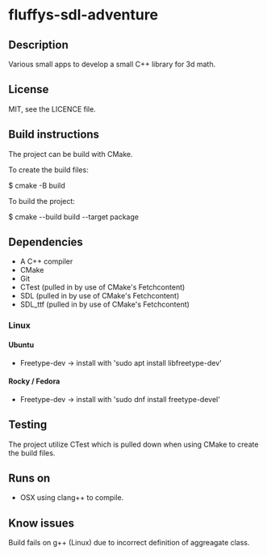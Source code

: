 # fluffys-sdl-adventure


## Description

Various small apps to develop a small C++ library for 3d math.

## License

MIT, see the LICENCE file.

## Build instructions

The project can be build with CMake.

To create the build files:

$ cmake -B build

To build the project:

$ cmake --build build --target package

## Dependencies

* A C++ compiler
* CMake
* Git
* CTest (pulled in by use of CMake's Fetchcontent)
* SDL (pulled in by use of CMake's Fetchcontent)
* SDL_ttf (pulled in by use of CMake's Fetchcontent)

### Linux

#### Ubuntu

* Freetype-dev -> install with 'sudo apt install libfreetype-dev'

#### Rocky / Fedora

* Freetype-dev -> install with 'sudo dnf install freetype-devel'

## Testing

The project utilize CTest which is pulled down when using CMake to create the build files.

## Runs on

* OSX using clang++ to compile.

## Know issues

Build fails on g++ (Linux) due to incorrect definition of aggreagate class.

